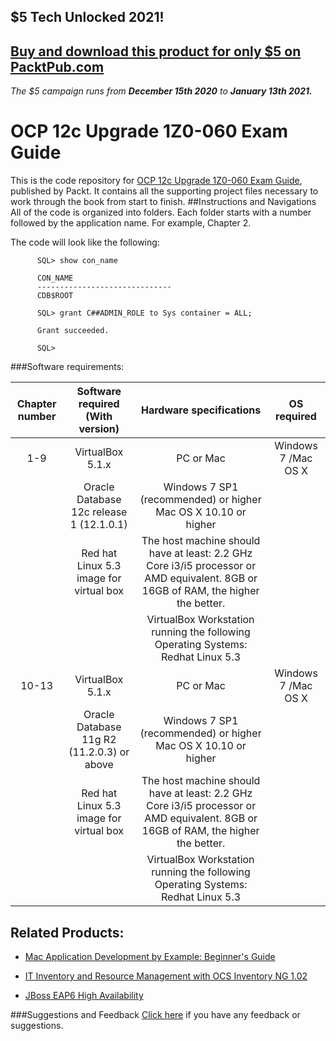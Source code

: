 ## $5 Tech Unlocked 2021!
[Buy and download this product for only $5 on PacktPub.com](https://www.packtpub.com/)
-----
*The $5 campaign         runs from __December 15th 2020__ to __January 13th 2021.__*

# OCP 12c Upgrade 1Z0-060 Exam Guide
This is the code repository for [OCP 12c Upgrade 1Z0-060 Exam Guide](https://www.packtpub.com/big-data-and-business-intelligence/ocp-upgrade-1z0-060-exam-guide?utm_source=github&utm_medium=repository&utm_content=9781787126602), published by Packt. It contains all the supporting project files necessary to work through the book from start to finish.
##Instructions and Navigations
All of the code is organized into folders. Each folder starts with a number followed by the application name. For example, Chapter 2.


The code will look like the following:

          SQL> show con_name

          CON_NAME
          ------------------------------
          CDB$ROOT

          SQL> grant C##ADMIN_ROLE to Sys container = ALL;

          Grant succeeded.

          SQL>
          
###Software requirements:

| Chapter number | Software required (With version) | Hardware specifications | OS required |
|:--------------:|:--------------------------------:|:-----------------------:|:-----------:|
| 1-9 | VirtualBox 5.1.x  | PC or Mac | Windows 7 /Mac OS X |
|     | Oracle Database 12c release 1 (12.1.0.1) | Windows 7 SP1 (recommended) or higher Mac OS X 10.10 or higher |    | 
|     | Red hat Linux 5.3 image for virtual box | The host machine should have at least: 2.2 GHz Core i3/i5 processor or AMD equivalent. 8GB or 16GB of RAM, the higher the better. |     |
|     |      | VirtualBox Workstation running the following Operating Systems: Redhat Linux 5.3|    |
| 10-13 | VirtualBox 5.1.x | PC or Mac | Windows 7 /Mac OS X |
|     | Oracle Database 11g R2 (11.2.0.3) or above | Windows 7 SP1 (recommended) or higher Mac OS X 10.10 or higher |    |
|     | Red hat Linux 5.3 image for virtual box | The host machine should have at least:  2.2 GHz Core i3/i5 processor or AMD equivalent. 8GB or 16GB of RAM, the higher the better. |     |
|    |    | VirtualBox Workstation running the following Operating Systems: Redhat Linux 5.3 |  |

## Related Products:
* [Mac Application Development by Example: Beginner's Guide](https://www.packtpub.com/application-development/mac-application-development-example-beginners-guide?utm_source=github&utm_medium=repository&utm_content=9781849693820)

* [IT Inventory and Resource Management with OCS Inventory NG 1.02](https://www.packtpub.com/hardware-and-creative/it-inventory-and-resource-management-ocs-inventory-ng-102?utm_source=github&utm_medium=repository&utm_content=9781849511100)

* [JBoss EAP6 High Availability](https://www.packtpub.com/application-development/jboss-eap6-high-availability?utm_source=github&utm_medium=repository&utm_content=9781783282432)

###Suggestions and Feedback
[Click here](https://docs.google.com/forms/d/e/1FAIpQLSe5qwunkGf6PUvzPirPDtuy1Du5Rlzew23UBp2S-P3wB-GcwQ/viewform) if you have any feedback or suggestions.


